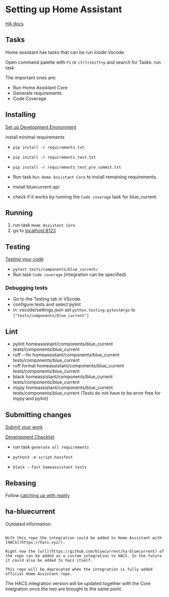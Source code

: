 # Setting up Home Assistant

[HA docs](https://developers.home-assistant.io/docs/development_index/)

## Tasks

Home assistant has tasks that can be run inside Vscode:

Open command palette with `F1` or `ctrl+shift+p` and search for Tasks: run task

The important ones are:

- Run Home Assistant Core
- Generate requirements
- Code Coverage

## Installing

[Set up Development Environment](https://developers.home-assistant.io/docs/development_environment)

install minimal requirements
- `pip install -r requirements.txt`
- `pip install -r requirements_test.txt`
- `pip install -r requirements_test_pre_commit.txt`

- Run task `Run Home Assistant Core` to install remaining requirements.

- install bluecurrent-api
- check if it works by running the `Code coverage` task for blue_current.

## Running

1. run task `Home Assistant Core`
2. go to [localhost:8123](http://localhost:8123)

## Testing

[Testing your code](https://developers.home-assistant.io/docs/development_testing)

- `pytest tests/components/blue_current/`
- Run task `Code coverage` (integration can be specified)

### Debugging tests
- Go to the Testing tab in VScode.
- configure tests and select pylint
- in .vscode/settings.json set `python.testing.pytestArgs` to `["tests/components/blue_current"]`

## Lint
- pylint homeassistant/components/blue_current tests/components/blue_current
- ruff --fix homeassistant/components/blue_current tests/components/blue_current
- ruff format homeassistant/components/blue_current tests/components/blue_current
- black homeassistant/components/blue_current tests/components/blue_current
- mypy homeassistant/components/blue_current tests/components/blue_current
(Tests do not have to be error free for mypy and pylint)

## Submitting changes

[Submit your work](https://developers.home-assistant.io/docs/development_submitting)

[Development Checklist](https://developers.home-assistant.io/docs/development_checklist/)

- run task `generate all requirements`

- `python3 -m script.hassfest`

- `black --fast homeassistant tests`

## Rebasing

Follow [catching up with reality](https://developers.home-assistant.io/docs/development_catching_up)


## ha-bluecurrent

Outdated information: 
``` A new repo called ha-bluecurrent was added because the pr to the official Home Assistant repo is still in the review phase.

With this repo the integration could be added to Home Assistant with [HACS](https://hacs.xyz/).

Right now the [url](https://github.com/bluecurrent/ha-bluecurrent) of the repo can be added as a custom integration to HACS. In the future it could also be added to hacs itself.

This repo will be deprecated when the integration is fully added official Home Assistant repo.
```
The HACS integration version will be updated together with the Core integration once the two are brought to the same point.